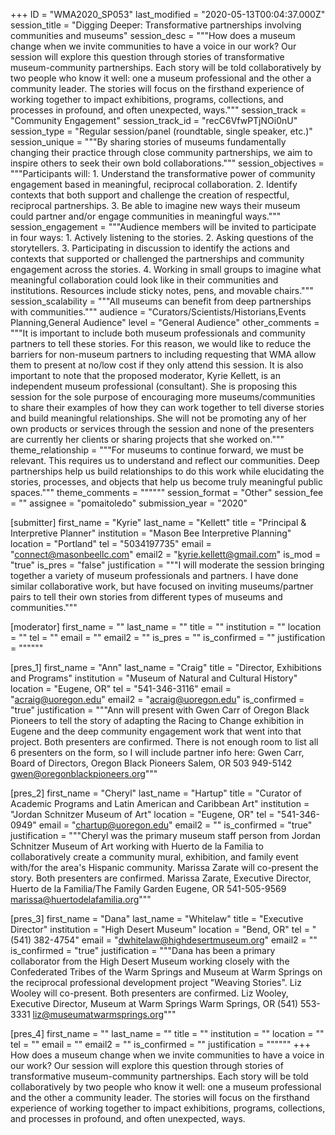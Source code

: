 +++
ID = "WMA2020_SP053"
last_modified = "2020-05-13T00:04:37.000Z"
session_title = "Digging Deeper: Transformative partnerships involving communities and museums"
session_desc = """How does a museum change when we invite communities to have a voice in our work? Our session will explore this question through stories of transformative museum-community partnerships. Each story will be told collaboratively by two people who know it well: one a museum professional and the other a community leader. The stories will focus on the firsthand experience of working together to impact exhibitions, programs, collections, and processes in profound, and often unexpected, ways."""
session_track = "Community Engagement"
session_track_id = "recC6VfwPTjNOi0nU"
session_type = "Regular session/panel (roundtable, single speaker, etc.)"
session_unique = """By sharing stories of museums fundamentally changing their practice through close community partnerships, we aim to inspire others to seek their own bold collaborations."""
session_objectives = """Participants will:  1. Understand the transformative power of community engagement based in meaningful, reciprocal collaboration. 2. Identify contexts that both support and challenge the creation of respectful, reciprocal partnerships.  3. Be able to imagine new ways their museum could partner and/or engage communities in meaningful ways."""
session_engagement = """Audience members will be invited to participate in four ways: 1. Actively listening to the stories. 2. Asking questions of the storytellers. 3. Participating in discussion to identify the actions and contexts that supported or challenged the partnerships and community engagement across the stories.  4. Working in small groups to imagine what meaningful collaboration could look like in their communities and institutions.  Resources include sticky notes, pens, and movable chairs."""
session_scalability = """All museums can benefit from deep partnerships with communities."""
audience = "Curators/Scientists/Historians,Events Planning,General Audience"
level = "General Audience"
other_comments = """It is important to include both museum professionals and community partners to tell these stories. For this reason, we would like to reduce the barriers for non-museum partners to including requesting that WMA allow them to present at no/low cost if they only attend this session.  It is also important to note that the proposed moderator, Kyrie Kellett, is an independent museum professional (consultant). She is proposing this session for the sole purpose of encouraging more museums/communities to share their examples of how they can work together to tell diverse stories and build meaningful relationships. She will not be promoting any of her own products or services through the session and none of the presenters are currently her clients or sharing projects that she worked on."""
theme_relationship = """For museums to continue forward, we must be relevant. This requires us to understand and reflect our communities. Deep partnerships help us build relationships to do this work while elucidating the stories, processes, and objects that help us become truly meaningful public spaces."""
theme_comments = """"""
session_format = "Other"
session_fee = ""
assignee = "pomaitoledo"
submission_year = "2020"

[submitter]
first_name = "Kyrie"
last_name = "Kellett"
title = "Principal & Interpretive Planner"
institution = "Mason Bee Interpretive Planning"
location = "Portland"
tel = "5034197735"
email = "connect@masonbeellc.com"
email2 = "kyrie.kellett@gmail.com"
is_mod = "true"
is_pres = "false"
justification = """I will moderate the session bringing together a variety of museum professionals and partners. I have done similar collaborative work, but have focused on inviting museums/partner pairs to tell their own stories from different types of museums and communities."""

[moderator]
first_name = ""
last_name = ""
title = ""
institution = ""
location = ""
tel = ""
email = ""
email2 = ""
is_pres = ""
is_confirmed = ""
justification = """"""

[pres_1]
first_name = "Ann"
last_name = "Craig"
title = "Director, Exhibitions and Programs"
institution = "Museum of Natural and Cultural History"
location = "Eugene, OR"
tel = "541-346-3116"
email = "acraig@uoregon.edu"
email2 = "acraig@uoregon.edu"
is_confirmed = "true"
justification = """Ann will present with Gwen Carr of Oregon Black Pioneers to tell the story of adapting the Racing to Change exhibition in Eugene and the deep community engagement work that went into that project.  Both presenters are confirmed. There is not enough room to list all 6 presenters on the form, so I will include partner info here:  Gwen Carr, Board of Directors, Oregon Black Pioneers Salem, OR 503 949-5142 gwen@oregonblackpioneers.org"""

[pres_2]
first_name = "Cheryl"
last_name = "Hartup"
title = "Curator of Academic Programs and Latin American and Caribbean Art"
institution = "Jordan Schnitzer Museum of Art"
location = "Eugene, OR"
tel = "541-346-0949"
email = "chartup@uoregon.edu"
email2 = ""
is_confirmed = "true"
justification = """Cheryl was the primary museum staff person from Jordan Schnitzer Museum of Art working with Huerto de la Familia to collaboratively create a community mural, exhibition, and family event with/for the area's Hispanic community. Marissa Zarate will co-present the story. Both presenters are confirmed. Marissa Zarate, Executive Director, Huerto de la Familia/The Family Garden Eugene, OR 541-505-9569 marissa@huertodelafamilia.org"""

[pres_3]
first_name = "Dana"
last_name = "Whitelaw"
title = "Executive Director"
institution = "High Desert Museum"
location = "Bend, OR"
tel = "(541) 382-4754"
email = "dwhitelaw@highdesertmuseum.org"
email2 = ""
is_confirmed = "true"
justification = """Dana has been a primary collaborator from the High Desert Museum working closely with the Confederated Tribes of the Warm Springs and Museum at Warm Springs on the reciprocal professional development project "Weaving Stories". Liz Wooley will co-present. Both presenters are confirmed. Liz Wooley, Executive Director, Museum at Warm Springs Warm Springs, OR (541) 553-3331 liz@museumatwarmsprings.org"""

[pres_4]
first_name = ""
last_name = ""
title = ""
institution = ""
location = ""
tel = ""
email = ""
email2 = ""
is_confirmed = ""
justification = """"""
+++
How does a museum change when we invite communities to have a voice in our work? Our session will explore this question through stories of transformative museum-community partnerships. Each story will be told collaboratively by two people who know it well: one a museum professional and the other a community leader. The stories will focus on the firsthand experience of working together to impact exhibitions, programs, collections, and processes in profound, and often unexpected, ways.